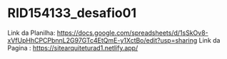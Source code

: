 # RID154133_desafio01

Link da Planilha: https://docs.google.com/spreadsheets/d/1sSkOv8-xVfUpHhCPCPbnnL2G97GTc4EtQmE-y1XctBo/edit?usp=sharing
Link da Pagina : https://sitearquiteturad1.netlify.app/
